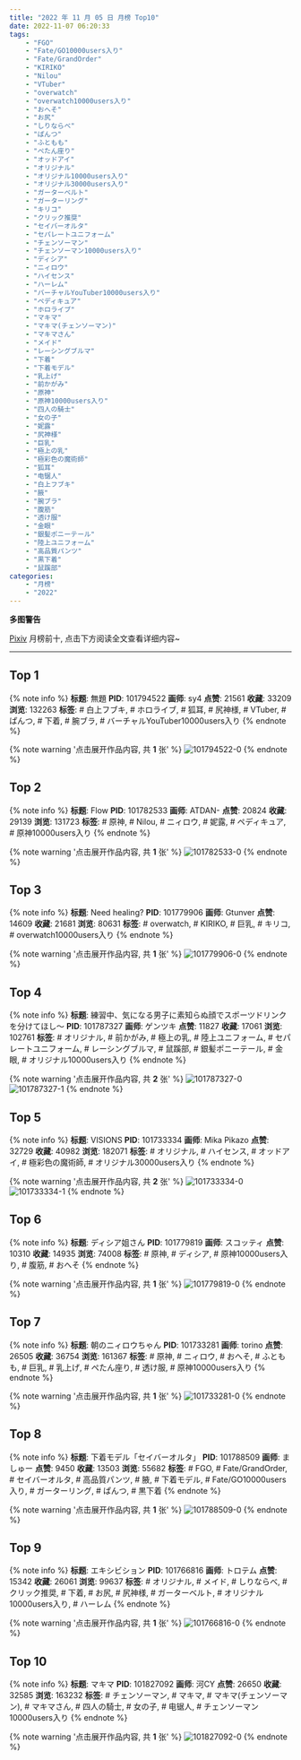 ```yaml
---
title: "2022 年 11 月 05 日 月榜 Top10"
date: 2022-11-07 06:20:33
tags:
    - "FGO"
    - "Fate/GO10000users入り"
    - "Fate/GrandOrder"
    - "KIRIKO"
    - "Nilou"
    - "VTuber"
    - "overwatch"
    - "overwatch10000users入り"
    - "おへそ"
    - "お尻"
    - "しりならべ"
    - "ぱんつ"
    - "ふともも"
    - "ぺたん座り"
    - "オッドアイ"
    - "オリジナル"
    - "オリジナル10000users入り"
    - "オリジナル30000users入り"
    - "ガーターベルト"
    - "ガーターリング"
    - "キリコ"
    - "クリック推奨"
    - "セイバーオルタ"
    - "セパレートユニフォーム"
    - "チェンソーマン"
    - "チェンソーマン10000users入り"
    - "ディシア"
    - "ニィロウ"
    - "ハイセンス"
    - "ハーレム"
    - "バーチャルYouTuber10000users入り"
    - "ペディキュア"
    - "ホロライブ"
    - "マキマ"
    - "マキマ(チェンソーマン)"
    - "マキマさん"
    - "メイド"
    - "レーシングブルマ"
    - "下着"
    - "下着モデル"
    - "乳上げ"
    - "前かがみ"
    - "原神"
    - "原神10000users入り"
    - "四人の騎士"
    - "女の子"
    - "妮露"
    - "尻神様"
    - "巨乳"
    - "極上の乳"
    - "極彩色の魔術師"
    - "狐耳"
    - "电锯人"
    - "白上フブキ"
    - "腋"
    - "腕ブラ"
    - "腹筋"
    - "透け服"
    - "金眼"
    - "銀髪ポニーテール"
    - "陸上ユニフォーム"
    - "高品質パンツ"
    - "黒下着"
    - "鼠蹊部"
categories:
    - "月榜"
    - "2022"
---
```


<i class="fa fa-triangle-exclamation"></i>**多图警告**<i class="fa fa-triangle-exclamation"></i>

[Pixiv](https://www.pixiv.net/) 月榜前十, 点击下方阅读全文查看详细内容~

<!-- more -->

---

## Top 1

{% note info %}
**标题**: 無題
**PID**: 101794522 **画师**: sy4
**点赞**: 21561 **收藏**: 33209 **浏览**: 132263
**标签**: # 白上フブキ, # ホロライブ, # 狐耳, # 尻神様, # VTuber, # ぱんつ, # 下着, # 腕ブラ, # バーチャルYouTuber10000users入り
{% endnote %}

{% note warning '点击展开作品内容, 共 **1** 张' %}
![101794522-0](https://i.pixiv.re/img-original/img/2022/10/09/16/10/57/101794522_p0.png)
{% endnote %}

## Top 2

{% note info %}
**标题**: Flow
**PID**: 101782533 **画师**: ATDAN-
**点赞**: 20824 **收藏**: 29139 **浏览**: 131723
**标签**: # 原神, # Nilou, # ニィロウ, # 妮露, # ペディキュア, # 原神10000users入り
{% endnote %}

{% note warning '点击展开作品内容, 共 **1** 张' %}
![101782533-0](https://i.pixiv.re/img-original/img/2022/10/09/07/39/36/101782533_p0.jpg)
{% endnote %}

## Top 3

{% note info %}
**标题**: Need healing?
**PID**: 101779906 **画师**: Gtunver
**点赞**: 14609 **收藏**: 21681 **浏览**: 80631
**标签**: # overwatch, # KIRIKO, # 巨乳, # キリコ, # overwatch10000users入り
{% endnote %}

{% note warning '点击展开作品内容, 共 **1** 张' %}
![101779906-0](https://i.pixiv.re/img-original/img/2022/10/09/00/00/17/101779906_p0.jpg)
{% endnote %}

## Top 4

{% note info %}
**标题**: 練習中、気になる男子に素知らぬ顔でスポーツドリンクを分けてほし～
**PID**: 101787327 **画师**: ゲンツキ
**点赞**: 11827 **收藏**: 17061 **浏览**: 102761
**标签**: # オリジナル, # 前かがみ, # 極上の乳, # 陸上ユニフォーム, # セパレートユニフォーム, # レーシングブルマ, # 鼠蹊部, # 銀髪ポニーテール, # 金眼, # オリジナル10000users入り
{% endnote %}

{% note warning '点击展开作品内容, 共 **2** 张' %}
![101787327-0](https://i.pixiv.re/img-original/img/2022/10/09/09/00/01/101787327_p0.jpg)
![101787327-1](https://i.pixiv.re/img-original/img/2022/10/09/09/00/01/101787327_p1.jpg)
{% endnote %}

## Top 5

{% note info %}
**标题**: VISIONS
**PID**: 101733334 **画师**: Mika Pikazo
**点赞**: 32729 **收藏**: 40982 **浏览**: 182071
**标签**: # オリジナル, # ハイセンス, # オッドアイ, # 極彩色の魔術師, # オリジナル30000users入り
{% endnote %}

{% note warning '点击展开作品内容, 共 **2** 张' %}
![101733334-0](https://i.pixiv.re/img-original/img/2022/10/07/00/00/13/101733334_p0.png)
![101733334-1](https://i.pixiv.re/img-original/img/2022/10/07/00/00/13/101733334_p1.png)
{% endnote %}

## Top 6

{% note info %}
**标题**: ディシア姐さん
**PID**: 101779819 **画师**: スコッティ
**点赞**: 10310 **收藏**: 14935 **浏览**: 74008
**标签**: # 原神, # ディシア, # 原神10000users入り, # 腹筋, # おへそ
{% endnote %}

{% note warning '点击展开作品内容, 共 **1** 张' %}
![101779819-0](https://i.pixiv.re/img-original/img/2022/10/09/00/00/06/101779819_p0.jpg)
{% endnote %}

## Top 7

{% note info %}
**标题**: 朝のニィロウちゃん
**PID**: 101733281 **画师**: torino
**点赞**: 26505 **收藏**: 36754 **浏览**: 161367
**标签**: # 原神, # ニィロウ, # おへそ, # ふともも, # 巨乳, # 乳上げ, # ぺたん座り, # 透け服, # 原神10000users入り
{% endnote %}

{% note warning '点击展开作品内容, 共 **1** 张' %}
![101733281-0](https://i.pixiv.re/img-original/img/2022/10/07/10/03/57/101733281_p0.jpg)
{% endnote %}

## Top 8

{% note info %}
**标题**: 下着モデル「セイバーオルタ」
**PID**: 101788509 **画师**: ましゅー
**点赞**: 9450 **收藏**: 13503 **浏览**: 55682
**标签**: # FGO, # Fate/GrandOrder, # セイバーオルタ, # 高品質パンツ, # 腋, # 下着モデル, # Fate/GO10000users入り, # ガーターリング, # ぱんつ, # 黒下着
{% endnote %}

{% note warning '点击展开作品内容, 共 **1** 张' %}
![101788509-0](https://i.pixiv.re/img-original/img/2022/10/09/10/35/58/101788509_p0.jpg)
{% endnote %}

## Top 9

{% note info %}
**标题**: エキシビション
**PID**: 101766816 **画师**: トロテム
**点赞**: 15342 **收藏**: 26061 **浏览**: 99637
**标签**: # オリジナル, # メイド, # しりならべ, # クリック推奨, # 下着, # お尻, # 尻神様, # ガーターベルト, # オリジナル10000users入り, # ハーレム
{% endnote %}

{% note warning '点击展开作品内容, 共 **1** 张' %}
![101766816-0](https://i.pixiv.re/img-original/img/2022/10/08/14/40/03/101766816_p0.jpg)
{% endnote %}

## Top 10

{% note info %}
**标题**: マキマ
**PID**: 101827092 **画师**: 河CY
**点赞**: 26650 **收藏**: 32585 **浏览**: 163232
**标签**: # チェンソーマン, # マキマ, # マキマ(チェンソーマン), # マキマさん, # 四人の騎士, # 女の子, # 电锯人, # チェンソーマン10000users入り
{% endnote %}

{% note warning '点击展开作品内容, 共 **1** 张' %}
![101827092-0](https://i.pixiv.re/img-original/img/2022/10/10/17/59/39/101827092_p0.jpg)
{% endnote %}
